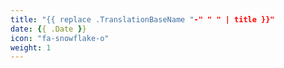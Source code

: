 ```yaml
---
title: "{{ replace .TranslationBaseName "-" " " | title }}"
date: {{ .Date }}
icon: "fa-snowflake-o"
weight: 1
---
```


